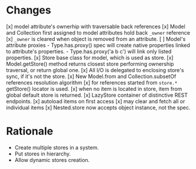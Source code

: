 # Changes

[x] model attribute's ownerhip with traversable back references
    [x] Model and Collection first assigned to model attributes hold back `_owner` reference
    [x] `_owner` is cleared when object is removed from an attribute.
[ ] Model's attribute proxies
    - Type.has.proxy() spec will create native properties linked to attribute's properties.
    - Type.has.proxy('a b c') will link only listed properties.
[x] Store base class for model, which is used as store.
    [x] Model.getStore() method returns closest store performing ownership traversal, or return global one.
    [x] All I/O is delegated to enclosing store's sync, if it's not the store.
    [x] New Model.from and Collection.subsetOf references resolution algorithm
        [x] for references started from `store.*` getStore() locator is used.
        [x] when no item is located in store, item from global default store is returned.
[x] LazyStore container of distinctive REST endpoints.
    [x] autoload items on first access
    [x] may clear and fetch all or individual items
[x] Nested.store now accepts object instance, not the spec.

# Rationale

- Create multiple stores in a system.
- Put stores in hierarchy.
- Allow dynamic stores creation.
